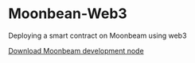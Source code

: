 # Moonbean-Web3
Deploying a smart contract on Moonbeam using web3

[Download Moonbeam development node](https://docs.moonbeam.network/builders/get-started/moonbeam-dev/#connecting-polkadot-js-apps-to-a-local-moonbeam-node)
